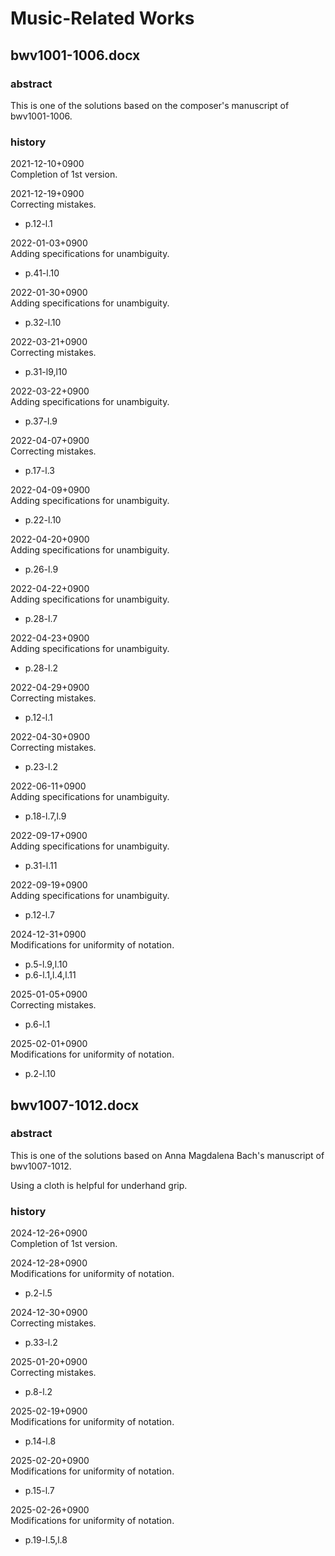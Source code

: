 # Music-Related Works

## bwv1001-1006.docx

### abstract

This is one of the solutions based on the composer's manuscript of bwv1001-1006.

### history

2021-12-10+0900<br>
Completion of 1st version.

2021-12-19+0900<br>
Correcting mistakes.
- p.12-l.1

2022-01-03+0900<br>
Adding specifications for unambiguity.
- p.41-l.10

2022-01-30+0900<br>
Adding specifications for unambiguity.
- p.32-l.10

2022-03-21+0900<br>
Correcting mistakes.
- p.31-l9,l10

2022-03-22+0900<br>
Adding specifications for unambiguity.
- p.37-l.9

2022-04-07+0900<br>
Correcting mistakes.
- p.17-l.3

2022-04-09+0900<br>
Adding specifications for unambiguity.
- p.22-l.10

2022-04-20+0900<br>
Adding specifications for unambiguity.
- p.26-l.9

2022-04-22+0900<br>
Adding specifications for unambiguity.
- p.28-l.7

2022-04-23+0900<br>
Adding specifications for unambiguity.
- p.28-l.2

2022-04-29+0900<br>
Correcting mistakes.
- p.12-l.1

2022-04-30+0900<br>
Correcting mistakes.
- p.23-l.2

2022-06-11+0900<br>
Adding specifications for unambiguity.
- p.18-l.7,l.9

2022-09-17+0900<br>
Adding specifications for unambiguity.
- p.31-l.11

2022-09-19+0900<br>
Adding specifications for unambiguity.
- p.12-l.7

2024-12-31+0900<br>
Modifications for uniformity of notation.
- p.5-l.9,l.10
- p.6-l.1,l.4,l.11

2025-01-05+0900<br>
Correcting mistakes.
- p.6-l.1

2025-02-01+0900<br>
Modifications for uniformity of notation.
- p.2-l.10

## bwv1007-1012.docx

### abstract

This is one of the solutions based on Anna Magdalena Bach's manuscript of bwv1007-1012.

Using a cloth is helpful for underhand grip.

### history

2024-12-26+0900<br>
Completion of 1st version.

2024-12-28+0900<br>
Modifications for uniformity of notation.
- p.2-l.5

2024-12-30+0900<br>
Correcting mistakes.
- p.33-l.2

2025-01-20+0900<br>
Correcting mistakes.
- p.8-l.2

2025-02-19+0900<br>
Modifications for uniformity of notation.
- p.14-l.8

2025-02-20+0900<br>
Modifications for uniformity of notation.
- p.15-l.7

2025-02-26+0900<br>
Modifications for uniformity of notation.
- p.19-l.5,l.8

